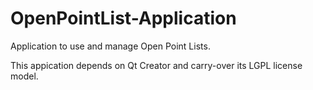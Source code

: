 # OpenPointList-Application
Application to use and manage Open Point Lists.  

This appication depends on Qt Creator and carry-over its LGPL license model.
